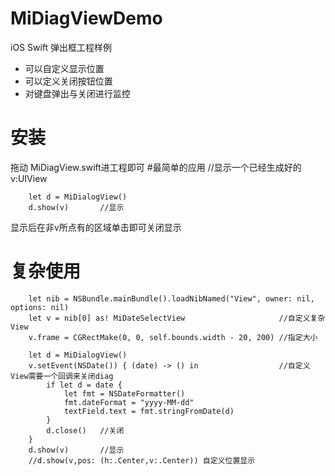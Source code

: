 # MiDiagViewDemo
iOS Swift 弹出框工程样例
* 可以自定义显示位置
* 可以定义关闭按钮位置
* 对键盘弹出与关闭进行监控

# 安装
拖动 MiDiagView.swift进工程即可
#最简单的应用
//显示一个已经生成好的v:UIView

        let d = MiDialogView()
        d.show(v)       //显示
        
显示后在非v所点有的区域单击即可关闭显示

# 复杂使用

        let nib = NSBundle.mainBundle().loadNibNamed("View", owner: nil, options: nil)
        let v = nib[0] as! MiDateSelectView                     //自定义复杂View
        v.frame = CGRectMake(0, 0, self.bounds.width - 20, 200) //指定大小
        
        let d = MiDialogView()
        v.setEvent(NSDate()) { (date) -> () in                  //自定义View需要一个回调来关闭diag
            if let d = date {
                let fmt = NSDateFormatter()
                fmt.dateFormat = "yyyy-MM-dd"
                textField.text = fmt.stringFromDate(d)
            }
            d.close()   //关闭
        }
        d.show(v)       //显示
        //d.show(v,pos: (h:.Center,v:.Center)) 自定义位置显示
